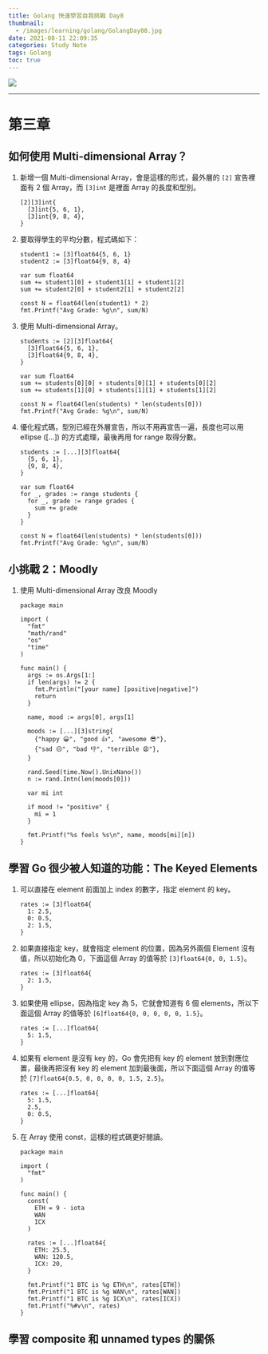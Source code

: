 ```yaml
---
title: Golang 快速學習自我挑戰 Day8
thumbnail:
  - /images/learning/golang/GolangDay08.jpg
date: 2021-08-11 22:09:35
categories: Study Note
tags: Golang
toc: true
---
```

<img src="/images/learning/golang/GolangDay08.jpg">

***
# 第三章
## 如何使用 Multi-dimensional Array？
1. 新增一個 Multi-dimensional Array，會是這樣的形式，最外層的 `[2]` 宣告裡面有 2 個 Array，而 `[3]int` 是裡面 Array 的長度和型別。
    ```
    [2][3]int{
      [3]int{5, 6, 1},
      [3]int{9, 8, 4},
    }
    ```
2. 要取得學生的平均分數，程式碼如下：
    ```
    student1 := [3]float64{5, 6, 1}
    student2 := [3]float64{9, 8, 4}
    
    var sum float64
    sum += student1[0] + student1[1] + student1[2]
    sum += student2[0] + student2[1] + student2[2]
    
    const N = float64(len(student1) * 2)
    fmt.Printf("Avg Grade: %g\n", sum/N)
    ```
3. 使用 Multi-dimensional Array。
    ```
    students := [2][3]float64{
      [3]float64{5, 6, 1},
      [3]float64{9, 8, 4},
    }
    
    var sum float64
    sum += students[0][0] + students[0][1] + students[0][2]
    sum += students[1][0] + students[1][1] + students[1][2]
    
    const N = float64(len(students) * len(students[0]))
    fmt.Printf("Avg Grade: %g\n", sum/N)
    ```
4. 優化程式碼，型別已經在外層宣告，所以不用再宣告一遍，長度也可以用 ellipse ([...]) 的方式處理，最後再用 for range 取得分數。
    ```
    students := [...][3]float64{
      {5, 6, 1},
      {9, 8, 4},
    }

    var sum float64
    for _, grades := range students {
      for _, grade := range grades {
        sum += grade
      }
    }

    const N = float64(len(students) * len(students[0]))
    fmt.Printf("Avg Grade: %g\n", sum/N)
    ```
## 小挑戰 2：Moodly
1. 使用 Multi-dimensional Array 改良 Moodly
    ```
    package main

    import (
      "fmt"
      "math/rand"
      "os"
      "time"
    )

    func main() {
      args := os.Args[1:]
      if len(args) != 2 {
        fmt.Println("[your name] [positive|negative]")
        return
      }

      name, mood := args[0], args[1]

      moods := [...][3]string{
        {"happy 😀", "good 👍", "awesome 😎"},
        {"sad 😔", "bad 👎", "terrible 😩"},
      }

      rand.Seed(time.Now().UnixNano())
      n := rand.Intn(len(moods[0]))

      var mi int

      if mood != "positive" {
        mi = 1
      }

      fmt.Printf("%s feels %s\n", name, moods[mi][n])
    }
    ```
## 學習 Go 很少被人知道的功能：The Keyed Elements
1. 可以直接在 element 前面加上 index 的數字，指定 element 的 key。
    ```
    rates := [3]float64{
      1: 2.5,
      0: 0.5,
      2: 1.5,
    }
    ```
2. 如果直接指定 key，就會指定 element 的位置，因為另外兩個 Element 沒有值，所以初始化為 0，下面這個 Array 的值等於 `[3]float64{0, 0, 1.5}`。
    ```
    rates := [3]float64{
      2: 1.5,
    }
    ```
3. 如果使用 ellipse，因為指定 key 為 5，它就會知道有 6 個 elements，所以下面這個 Array 的值等於 `[6]float64{0, 0, 0, 0, 0, 1.5}`。
    ```
    rates := [...]float64{
      5: 1.5,
    }
    ```
4. 如果有 element 是沒有 key 的，Go 會先把有 key 的 element 放到對應位置，最後再把沒有 key 的 element 加到最後面，所以下面這個 Array 的值等於 `[7]float64{0.5, 0, 0, 0, 0, 1.5, 2.5}`。
    ```
    rates := [...]float64{
      5: 1.5,
      2.5,
      0: 0.5,
    }
    ```
5. 在 Array 使用 const，這樣的程式碼更好閱讀。
    ```
    package main

    import (
      "fmt"
    )

    func main() {
      const(
        ETH = 9 - iota
        WAN
        ICX
      )

      rates := [...]float64{
        ETH: 25.5,
        WAN: 120.5,
        ICX: 20,
      }

      fmt.Printf("1 BTC is %g ETH\n", rates[ETH])
      fmt.Printf("1 BTC is %g WAN\n", rates[WAN])
      fmt.Printf("1 BTC is %g ICX\n", rates[ICX])
      fmt.Printf("%#v\n", rates)
    }
    ```
## 學習 composite 和 unnamed types 的關係



